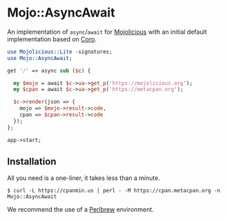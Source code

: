 
# Mojo::AsyncAwait

  An implementation of `async`/`await` for
  [Mojolicious](https://mojolicious.org) with an initial default implementation
  based on [Coro](https://metacpan.org/pod/Coro).

```perl
use Mojolicious::Lite -signatures;
use Mojo::AsyncAwait;

get '/' => async sub ($c) {

  my $mojo = await $c->ua->get_p('https://mojolicious.org');
  my $cpan = await $c->ua->get_p('https://metacpan.org');

  $c->render(json => {
    mojo => $mojo->result->code,
    cpan => $cpan->result->code
  });
};

app->start;
```

## Installation

  All you need is a one-liner, it takes less than a minute.

    $ curl -L https://cpanmin.us | perl - -M https://cpan.metacpan.org -n Mojo::AsyncAwait

  We recommend the use of a [Perlbrew](http://perlbrew.pl) environment.
